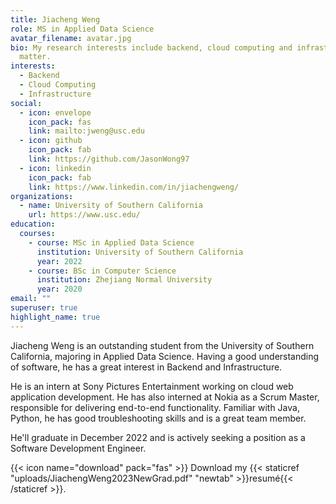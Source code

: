 ```yaml
---
title: Jiacheng Weng
role: MS in Applied Data Science
avatar_filename: avatar.jpg
bio: My research interests include backend, cloud computing and infrastructure
  matter.
interests:
  - Backend
  - Cloud Computing
  - Infrastructure
social:
  - icon: envelope
    icon_pack: fas
    link: mailto:jweng@usc.edu
  - icon: github
    icon_pack: fab
    link: https://github.com/JasonWong97
  - icon: linkedin
    icon_pack: fab
    link: https://www.linkedin.com/in/jiachengweng/
organizations:
  - name: University of Southern California
    url: https://www.usc.edu/
education:
  courses:
    - course: MSc in Applied Data Science
      institution: University of Southern California
      year: 2022
    - course: BSc in Computer Science
      institution: Zhejiang Normal University
      year: 2020
email: ""
superuser: true
highlight_name: true
---
```

Jiacheng Weng is an outstanding student from the University of Southern California, majoring in Applied Data Science. Having a good understanding of software, he has a great interest in Backend and Infrastructure. 

He is an intern at Sony Pictures Entertainment working on cloud web application development. He has also interned at Nokia as a Scrum Master, responsible for delivering end-to-end functionality. Familiar with Java, Python, he has good troubleshooting skills and is a great team member.

He'll graduate in December 2022 and is actively seeking a position as a Software Development Engineer.

{{< icon name="download" pack="fas" >}} Download my {{< staticref "uploads/JiachengWeng2023NewGrad.pdf" "newtab" >}}resumé{{< /staticref >}}.